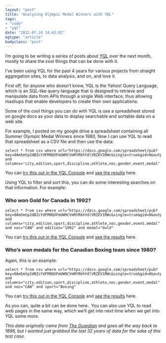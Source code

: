 ```yaml
---
layout: "post"
title: "Analyzing Olympic Medal Winners with YQL"
tags: 
- "code"
- "yql"
date: "2012-07-24 14:43:02"
ogtype: "article"
bodyclass: "post"
---
```


I’m going to be writing a series of posts about [YQL](http://developer.yahoo.com/yql/) over the next month, mostly to share the cool things that can be done with it.

I’ve been using YQL for the past 4 years for various projects from straight aggregation sites, to data analysis, and on, and love it.

First off, for anyone who doesn’t know, YQL is the Yahoo! Query Language, which is an SQL-like query language that is designed to retrieve and manipulate data from APIs through a single Web interface, thus allowing mashups that enable developers to create their own applications.

Some of the cool things you can do with YQL is use a spreadsheet stored on google docs as your data to display searchable and sortable data on a web site.

For example, I posted on my google drive a spreadsheet containing all Summer Olympic Medal Winners since 1980, Now I can use YQL to read that spreadsheet as a CSV file and then use the data:


    select * from csv where url="https://docs.google.com/spreadsheet/pub?key=0AmSmtp2dBZcYdFM0QXFmUW9CVmRYRkhYdlVRZEV1RWc&single=true&gid=0&output=csv" and columns="city,edition,sport,discipline,athlete,noc,gender,event,medal"
    


You can [try this out in the YQL Console](http://developer.yahoo.com/yql/console/?q=select%20*%20from%20csv%20where%20url%3D%22https%3A%2F%2Fdocs.google.com%2Fspreadsheet%2Fpub%3Fkey%3D0AmSmtp2dBZcYdFM0QXFmUW9CVmRYRkhYdlVRZEV1RWc%26single%3Dtrue%26gid%3D0%26output%3Dcsv%22%20and%20columns%3D%22city%2Cedition%2Csport%2Cdiscipline%2Cathlete%2Cnoc%2Cgender%2Cevent%2Cmedal%22) and [see the results](http://query.yahooapis.com/v1/public/yql?q=select%20*%20from%20csv%20where%20url%3D%22https%3A%2F%2Fdocs.google.com%2Fspreadsheet%2Fpub%3Fkey%3D0AmSmtp2dBZcYdFM0QXFmUW9CVmRYRkhYdlVRZEV1RWc%26single%3Dtrue%26gid%3D0%26output%3Dcsv%22%20and%20columns%3D%22city%2Cedition%2Csport%2Cdiscipline%2Cathlete%2Cnoc%2Cgender%2Cevent%2Cmedal%22) here.

Using YQL to filter and sort this, you can do some interesting searches on that information. For example:

### Who won Gold for Canada in 1992?


    select * from csv where url="https://docs.google.com/spreadsheet/pub?key=0AmSmtp2dBZcYdFM0QXFmUW9CVmRYRkhYdlVRZEV1RWc&single=true&gid=0&output=csv" and columns="city,edition,sport,discipline,athlete,noc,gender,event,medal" and noc="CAN" and edition="1992" and medal="Gold"
    


You can [try this out in the YQL Console](http://developer.yahoo.com/yql/console/?q=select%20*%20from%20csv%20where%20url%3D%22https%3A%2F%2Fdocs.google.com%2Fspreadsheet%2Fpub%3Fkey%3D0AmSmtp2dBZcYdFM0QXFmUW9CVmRYRkhYdlVRZEV1RWc%26single%3Dtrue%26gid%3D0%26output%3Dcsv%22%20and%20columns%3D%22city%2Cedition%2Csport%2Cdiscipline%2Cathlete%2Cnoc%2Cgender%2Cevent%2Cmedal%22%20and%20noc%3D%22CAN%22%20and%20edition%3D%221992%22%20and%20medal%3D%22Gold%22%0A) and [see the results](http://query.yahooapis.com/v1/public/yql?q=select%20*%20from%20csv%20where%20url%3D%22https%3A%2F%2Fdocs.google.com%2Fspreadsheet%2Fpub%3Fkey%3D0AmSmtp2dBZcYdFM0QXFmUW9CVmRYRkhYdlVRZEV1RWc%26single%3Dtrue%26gid%3D0%26output%3Dcsv%22%20and%20columns%3D%22city%2Cedition%2Csport%2Cdiscipline%2Cathlete%2Cnoc%2Cgender%2Cevent%2Cmedal%22%20and%20noc%3D%22CAN%22%20and%20edition%3D%221992%22%20and%20medal%3D%22Gold%22%0A) here.

### Who’s won medals for the Canadian Boxing team since 1980?

Again, this is an example:


    select * from csv where url="https://docs.google.com/spreadsheet/pub?key=0AmSmtp2dBZcYdFM0QXFmUW9CVmRYRkhYdlVRZEV1RWc&single=true&gid=0&output=csv" and columns="city,edition,sport,discipline,athlete,noc,gender,event,medal" and noc="CAN" and sport="Boxing"
    


You can [try this out in the YQL Console](http://developer.yahoo.com/yql/console/?q=select%20*%20from%20csv%20where%20url%3D%22https%3A%2F%2Fdocs.google.com%2Fspreadsheet%2Fpub%3Fkey%3D0AmSmtp2dBZcYdFM0QXFmUW9CVmRYRkhYdlVRZEV1RWc%26single%3Dtrue%26gid%3D0%26output%3Dcsv%22%20and%20columns%3D%22city%2Cedition%2Csport%2Cdiscipline%2Cathlete%2Cnoc%2Cgender%2Cevent%2Cmedal%22%20and%20noc%3D%22CAN%22%20and%20sport%3D%22Boxing%22%0A) and [see the results](http://query.yahooapis.com/v1/public/yql?q=select%20*%20from%20csv%20where%20url%3D%22https%3A%2F%2Fdocs.google.com%2Fspreadsheet%2Fpub%3Fkey%3D0AmSmtp2dBZcYdFM0QXFmUW9CVmRYRkhYdlVRZEV1RWc%26single%3Dtrue%26gid%3D0%26output%3Dcsv%22%20and%20columns%3D%22city%2Cedition%2Csport%2Cdiscipline%2Cathlete%2Cnoc%2Cgender%2Cevent%2Cmedal%22%20and%20noc%3D%22CAN%22%20and%20sport%3D%22Boxing%22%0A) here.

As you can, quite a bit can be done here.. You can also use YQL to read web pages in the same way, which we’ll get into next time when we get into YQL some more.

*This data originally came from [The Guardian](http://www.guardian.co.uk/sport/datablog/2012/jun/25/olympic-medal-winner-list-data) and goes all the way back to 1896, but I wanted just grabbed the last 32 years of data for the sake of this test case.*